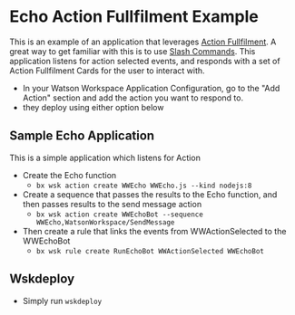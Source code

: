 # Echo Action Fullfilment Example
This is an example of an application that leverages [Action Fullfilment](https://developer.watsonwork.ibm.com/docs/tutorials/action-fulfillment). A great way to get familiar with this is to use [Slash Commands](https://developer.watsonwork.ibm.com/docs/tutorials/slash-commands). This application listens for action selected events, and responds with a set of Action Fullfilment Cards for the user to interact with.
- In your Watson Workspace Application Configuration, go to the "Add Action" section and add the action you want to respond to.
- they deploy using either option below

## Sample Echo Application
This is a simple application which listens for Action
- Create the Echo function
  - `bx wsk action create WWEcho WWEcho.js --kind nodejs:8`
- Create a sequence that passes the results to the Echo function, and then passes results to the send message action
  - `bx wsk action create WWEchoBot --sequence WWEcho,WatsonWorkspace/SendMessage`
- Then create a rule that links the events from WWActionSelected to the WWEchoBot
  - `bx wsk rule create RunEchoBot WWActionSelected WWEchoBot`


## Wskdeploy
- Simply run `wskdeploy`
